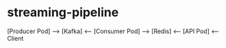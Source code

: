 # streaming-pipeline
[Producer Pod] --> [Kafka] &lt;-- [Consumer Pod] --> [Redis]   &lt;-- [API Pod] &lt;-- Client
